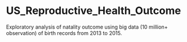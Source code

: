 # US_Reproductive_Health_Outcome
Exploratory analysis of natality outcome using big data (10 million+ observation) of birth records from 2013 to 2015.


